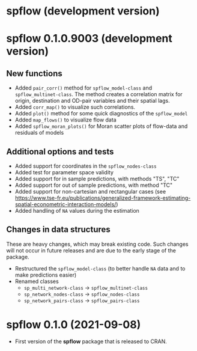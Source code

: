 # spflow (development version)

# spflow 0.1.0.9003 (development version)

## New functions

* Added `pair_corr()` method for `spflow_model-class` and `spflow_multinet-class`. The method creates a correlation matrix for origin, destination and OD-pair variables and their spatial lags.
* Added `corr_map()` to visualize such correlations.
* Added `plot()` method for some quick diagnostics of the `spflow_model`
* Added `map_flows()` to visualize flow data
* Added `spflow_moran_plots()` for Moran scatter plots of flow-data and residuals of models 

## Additional options and tests

* Added support for coordinates in the `spflow_nodes-class`
* Added test for parameter space validity
* Added support for in sample predictions, with methods "TS", "TC"
* Added support for out of sample predictions, with method "TC"
* Added support for non-cartesian and rectangular cases (see <https://www.tse-fr.eu/publications/generalized-framework-estimating-spatial-econometric-interaction-models/>)
* Added handling of `NA` values during the estimation

## Changes in data structures

These are heavy changes, which may break existing code.
Such changes will not occur in future releases and are due to the early stage of the package.

* Restructured the `spflow_model-class` (to better handle `NA` data and to make predictions easier)
* Renamed classes
  * `sp_multi_network-class` -> `spflow_multinet-class`
  * `sp_network_nodes-class` -> `spflow_nodes-class`
  * `sp_network_pairs-class` -> `spflow_pairs-class`

# spflow 0.1.0 (2021-09-08)

* First version of the **spflow** package that is released to CRAN.
